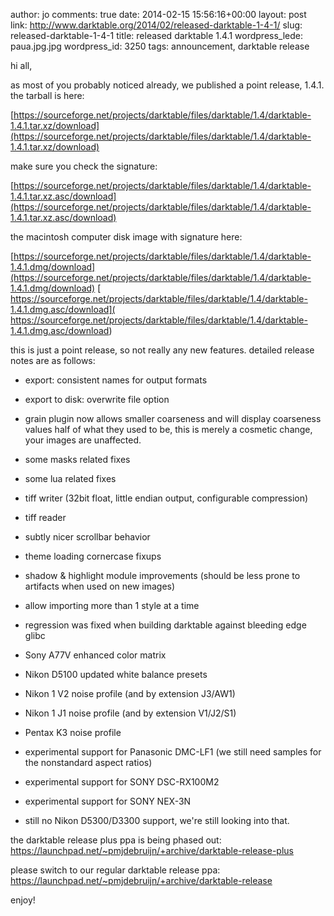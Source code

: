 author: jo
comments: true
date: 2014-02-15 15:56:16+00:00
layout: post
link: http://www.darktable.org/2014/02/released-darktable-1-4-1/
slug: released-darktable-1-4-1
title: released darktable 1.4.1
wordpress_lede: paua.jpg.jpg
wordpress_id: 3250
tags: announcement, darktable release

hi all,

as most of you probably noticed already, we published a point release, 1.4.1. the tarball is here:

[https://sourceforge.net/projects/darktable/files/darktable/1.4/darktable-1.4.1.tar.xz/download](https://sourceforge.net/projects/darktable/files/darktable/1.4/darktable-1.4.1.tar.xz/download)

make sure you check the signature:

[https://sourceforge.net/projects/darktable/files/darktable/1.4/darktable-1.4.1.tar.xz.asc/download](https://sourceforge.net/projects/darktable/files/darktable/1.4/darktable-1.4.1.tar.xz.asc/download)

the macintosh computer disk image with signature here:

[https://sourceforge.net/projects/darktable/files/darktable/1.4/darktable-1.4.1.dmg/download](https://sourceforge.net/projects/darktable/files/darktable/1.4/darktable-1.4.1.dmg/download)
[ https://sourceforge.net/projects/darktable/files/darktable/1.4/darktable-1.4.1.dmg.asc/download]( https://sourceforge.net/projects/darktable/files/darktable/1.4/darktable-1.4.1.dmg.asc/download)

this is just a point release, so not really any new features. detailed release notes are as follows:



	
  * export: consistent names for output formats

	
  * export to disk: overwrite file option

	
  * grain plugin now allows smaller coarseness and will display coarseness values half of what they used to be, this is merely a cosmetic change, your images are unaffected.

	
  * some masks related fixes

	
  * some lua related fixes

	
  * tiff writer (32bit float, little endian output, configurable compression)

	
  * tiff reader

	
  * subtly nicer scrollbar behavior

	
  * theme loading cornercase fixups

	
  * shadow & highlight module improvements (should be less prone to artifacts when used on new images)

	
  * allow importing more than 1 style at a time

	
  * regression was fixed when building darktable against bleeding edge glibc

	
  * Sony A77V enhanced color matrix

	
  * Nikon D5100 updated white balance presets

	
  * Nikon 1 V2 noise profile (and by extension J3/AW1)

	
  * Nikon 1 J1 noise profile (and by extension V1/J2/S1)

	
  * Pentax K3 noise profile

	
  * experimental support for Panasonic DMC-LF1 (we still need samples for the nonstandard aspect ratios)

	
  * experimental support for SONY DSC-RX100M2

	
  * experimental support for SONY NEX-3N

	
  * still no Nikon D5300/D3300 support, we're still looking into that.


the darktable release plus ppa is being phased out:
https://launchpad.net/~pmjdebruijn/+archive/darktable-release-plus

please switch to our regular darktable release ppa:
https://launchpad.net/~pmjdebruijn/+archive/darktable-release

enjoy!
